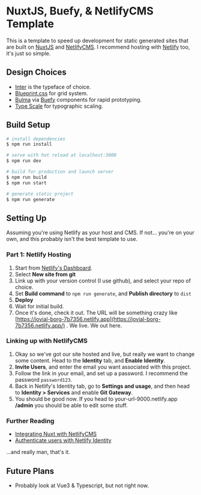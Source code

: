 
# NuxtJS, Buefy, & NetlifyCMS Template

This is a template to speed up development for static generated sites that are built on [NuxtJS](https://nuxtjs.org) and [NetlifyCMS](https://netlifycms.org/). I recommend hosting with [Netlify](https://netlify.com/) too, it's just so simple.

## Design Choices

- [Inter](https://rsms.me/inter/)  is the typeface of choice.
- [Blueprint.css](https://blueprintcss.dev/) for grid system.
- [Bulma](https://bulma.io/) via [Buefy](https://buefy.org/) components for rapid prototyping.
- [Type Scale](https://type-scale.com/) for typographic scaling.

## Build Setup

``` bash
# install dependencies
$ npm run install

# serve with hot reload at localhost:3000
$ npm run dev

# build for production and launch server
$ npm run build
$ npm run start

# generate static project
$ npm run generate
```

## Setting Up

Assuming you're using Netlify as your host and CMS. If not... you're on your own, and this probably isn't the best template to use.

### Part 1: Netlify Hosting

 1. Start from [Netlify's Dashboard](https://app.netlify.com/).
 2. Select **New site from git**
 3. Link up with your version control (I use github), and select your repo of choice.
 4. Set **Build command** to `npm run generate`, and **Publish directory** to `dist`
 5. **Deploy**
 6. Wait for initial build.
 7. Once it's done, check it out. The URL will be something crazy like [https://jovial-borg-7b7356.netlify.app](https://jovial-borg-7b7356.netlify.app/) . We live. We out here.

### Linking up with NetlifyCMS

 1. Okay so we've got our site hosted and live, but really we want to change some content. Head to the **Identity** tab, and **Enable Identity**.
 2. **Invite Users**, and enter the email you want associated with this project.
 3. Follow the link in your email, and set up a password. I recommend the password `password123`.
 4. Back in Netlify's Identity tab, go to **Settings and usage**, and then head to **Identity > Services** and enable **Git Gateway**.
 5. You should be good now. If you head to your-url-9000.netlify.app **/admin** you should be able to edit some stuff.

### Further Reading

 - [Integrating Nuxt with NetlifyCMS](https://www.netlifycms.org/docs/nuxt/)
 - [Authenticate users with Netlify Identity](https://docs.netlify.com/visitor-access/identity/#enable-identity-in-the-ui)

...and really man, that's it.

## Future Plans

- Probably look at Vue3 & Typescript, but not right now.
